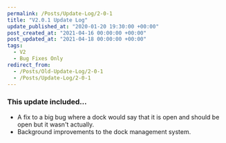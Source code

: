 ```yaml
---
permalink: /Posts/Update-Log/2-0-1
title: "V2.0.1 Update Log"
update_published_at: "2020-01-20 19:30:00 +00:00"
post_created_at: "2021-04-16 00:00:00 +00:00"
post_updated_at: "2021-04-18 00:00:00 +00:00"
tags:
  - V2
  - Bug Fixes Only
redirect_from:
  - /Posts/Old-Update-Log/2-0-1
  - /Posts/Update-Log/2-0-1
---
```


### This update included...

* A fix to a big bug where a dock would say that it is open and should be open but it wasn't actually.
* Background improvements to the dock management system.